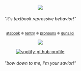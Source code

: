 <div align="center">
  
![](https://komarev.com/ghpvc/?username=astrobarrage&color=0202fe&label=☾+cultists&abbreviated=true)           

<div align="center">

###### _"it's textbook repressive behavior!"_

<div align="center">

<sub>[atabook](https://astrobarrage.atabook.org/) ❈ [rentry](https://rentry.co/firecrackerz) ❈ [pronouns](https://en.pronouns.page/@astrobarrage) ❈ [guns.lol](https://guns.lol/astrobarrage)<sub>

<div align="center">

![](https://files.catbox.moe/cq04rc.png)

<div align="center">
  
[![spotify-github-profile](https://spotify-github-profile.kittinanx.com/api/view?uid=31opbigsvunesjz4xby6hfaiowlm&cover_image=true&theme=natemoo-re&show_offline=false&background_color=121212&interchange=false&bar_color=53b14f&bar_color_cover=true)](https://spotify-github-profile.kittinanx.com/api/view?uid=31opbigsvunesjz4xby6hfaiowlm&redirect=true)

<div align="center">
  
###### _"bow down to me, i'm your savior!"_
